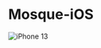 # Mosque-iOS
![iPhone 13](https://user-images.githubusercontent.com/30215447/186125781-22fdce19-a73e-4c05-adf9-95c790aa7d21.png)
